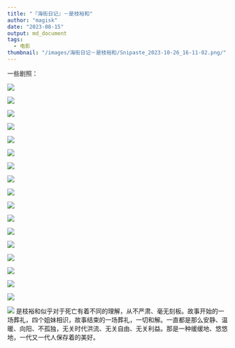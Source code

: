 ```yaml
---
title: "『海街日记』－是枝裕和"
author: "magisk"
date: "2023-08-15"
output: md_document
tags: 
  - 电影
thumbnail: "/images/海街日记－是枝裕和/Snipaste_2023-10-26_16-11-02.png/"
---
```


<!--more-->

一些剧照：

![](/images/海街日记－是枝裕和/Snipaste_2023-08-14_20-08-26.png)

![](/images/海街日记－是枝裕和/Snipaste_2023-08-14_20-10-45.png)

![](/images/海街日记－是枝裕和/Snipaste_2023-08-14_20-22-32.png)

![](/images/海街日记－是枝裕和/Snipaste_2023-08-14_20-23-04.png)

![](/images/海街日记－是枝裕和/Snipaste_2023-08-14_20-29-19.png)

![](/images/海街日记－是枝裕和/Snipaste_2023-08-14_20-32-23.png)

![](/images/海街日记－是枝裕和/Snipaste_2023-08-14_20-33-56.png)

![](/images/海街日记－是枝裕和/Snipaste_2023-08-14_20-38-35.png)

![](/images/海街日记－是枝裕和/Snipaste_2023-08-14_20-38-45.png)

![](/images/海街日记－是枝裕和/Snipaste_2023-08-14_20-47-52.png)

![](/images/海街日记－是枝裕和/Snipaste_2023-08-14_20-57-10.png)

![](/images/海街日记－是枝裕和/Snipaste_2023-08-14_21-11-11.png)

![](/images/海街日记－是枝裕和/Snipaste_2023-08-14_21-12-40.png)

![](/images/海街日记－是枝裕和/Snipaste_2023-08-14_21-30-54.png)

![](/images/海街日记－是枝裕和/Snipaste_2023-08-14_21-40-27.png)

![](/images/海街日记－是枝裕和/Snipaste_2023-08-14_21-48-34.png)

![](/images/海街日记－是枝裕和/Snipaste_2023-08-14_21-55-30.png)

![](/images/海街日记－是枝裕和/Snipaste_2023-08-14_21-56-53.png) 是枝裕和似乎对于死亡有着不同的理解，从不严肃、毫无刻板。故事开始的一场葬礼，四个姐妹相识，故事结束的一场葬礼，一切和解。一直都是那么安静、温暖、向阳、不孤独，无关时代洪流、无关自由、无关利益。那是一种缓缓地、悠悠地，一代又一代人保存着的美好。
